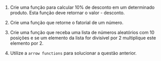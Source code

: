 1. Crie uma função para calcular 10% de desconto em um determinado produto. Esta função deve retornar o valor - desconto.

2. Crie uma função que retorne o fatorial de um número.

3. Crie uma função que receba uma lista de números aleatórios com 10 posições e se um elemento da lista for divisível por 2 multiplique este elemento por 2.

4. Utilize a `arrow functions` para solucionar a questão anterior.